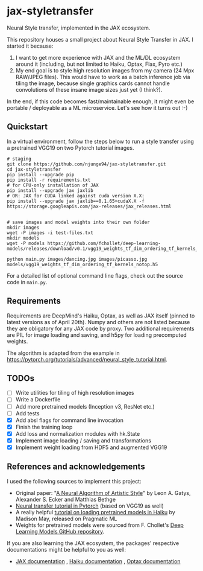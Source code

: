 # jax-styletransfer

Neural Style transfer, implemented in the JAX ecosystem.

This repository houses a small project about Neural Style Transfer in JAX. I started it because:

1. I want to get more experience with JAX and the ML/DL ecosystem around it (including, but not limited to Haiku, Optax,
   Flax, Pyro etc.)
2. My end goal is to style high resolution images from my camera (24 Mpx RAW/JPEG files). This would have to work as a
   batch inference job via tiling the image, because single graphics cards cannot handle convolutions of these insane
   image sizes just yet (I think?).

In the end, if this code becomes fast/maintainable enough, it might even be portable / deployable as a ML microservice.
Let's see how it turns out :-)

## Quickstart

In a virtual environment, follow the steps below to run a style transfer using a pretrained VGG19 on two Pytorch
tutorial images.

```
# staging
git clone https://github.com/njunge94/jax-styletransfer.git
cd jax-styletransfer
pip install --upgrade pip
pip install -r requirements.txt
# for CPU-only installation of JAX
pip install --upgrade jax jaxlib
# OR: JAX for CUDA linked against cuda version X.X:
pip install --upgrade jax jaxlib==0.1.65+cudaX.X -f https://storage.googleapis.com/jax-releases/jax_releases.html


# save images and model weights into their own folder
mkdir images
wget -P images -i test-files.txt
mkdir models
wget -P models https://github.com/fchollet/deep-learning-models/releases/download/v0.1/vgg19_weights_tf_dim_ordering_tf_kernels_notop.h5

python main.py images/dancing.jpg images/picasso.jpg models/vgg19_weights_tf_dim_ordering_tf_kernels_notop.h5
```

For a detailed list of optional command line flags, check out the source code in `main.py`.

## Requirements

Requirements are DeepMind's Haiku, Optax, as well as JAX itself (pinned to latest versions as of April 20th). Numpy and
others are not listed because they are obligatory for any JAX code by proxy. Two additional requirements are PIL for
image loading and saving, and h5py for loading precomputed weights.

The algorithm is adapted from the example in https://pytorch.org/tutorials/advanced/neural_style_tutorial.html.

## TODOs

* [ ] Write utilities for tiling of high resolution images
* [ ] Write a Dockerfile
* [ ] Add more pretrained models (Inception v3, ResNet etc.)
* [ ] Add tests
* [x] Add absl flags for command line invocation
* [x] Finish the training loop
* [x] Add loss and normalization modules with hk.State
* [x] Implement image loading / saving and transformations
* [x] Implement weight loading from HDF5 and augmented VGG19

## References and acknowledgements

I used the following sources to implement this project:

* Original paper: "[A Neural Algorithm of Artistic Style](https://arxiv.org/abs/1508.06576)" by Leon A. Gatys, Alexander
  S. Ecker and Matthias Bethge
* [Neural transfer tutorial in Pytorch](https://pytorch.org/tutorials/advanced/neural_style_tutorial.html) (based on
  VGG19 as well)
* A really
  helpful [tutorial on loading pretrained models in Haiku](https://www.pragmatic.ml/finetuning-transformers-with-jax-and-haiku/)
  by Madison May, released on Pragmatic ML
* Weights for pretrained models were sourced from F.
  Chollet's [Deep Learning Models GitHub repository](https://github.com/fchollet/deep-learning-models/releases).

If you are also learning the JAX ecosystem, the packages' respective documentations might be helpful to you as well:

* [JAX documentation](https://jax.readthedocs.io/en/latest/)
  , [Haiku documentation](https://dm-haiku.readthedocs.io/en/latest/index.html)
  , [Optax documentation](https://optax.readthedocs.io/en/latest/)
